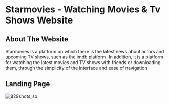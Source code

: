 # Starmovies - Watching Movies & Tv Shows Website

## About The Website
Starmovies is a platform on which there is the latest news about actors and upcoming TV shows, such as the imdb platform. In addition, it is a platform for watching the latest movies and TV shows with friends or downloading them, through the simplicity of the interface and ease of navigation

## Landing Page
![829shots_so](https://github.com/TareqAhmedSaleh/starmovies-website/assets/69321241/c444d5e8-3096-44f9-a0cd-8eb147c76040)

